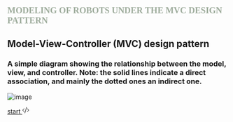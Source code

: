 <!-- # Robotics_kinematics_example_1 -->

<h1 style="font-family: 'Lucida Sans'; font-size: 20; font-weight: bold; color: #9eac9c;">
    MODELING OF ROBOTS UNDER THE MVC DESIGN PATTERN 
</h1>

<div class="text-center">
    <h2 class="section-heading text-uppercase">Model-View-Controller (MVC) design pattern</h2>
    <h3 class="section-subheading text-warning">A simple diagram showing the relationship between the model, view, and controller. Note: the solid lines indicate a direct association, and mainly the dotted ones an indirect one.</h3>
</div>

![image](https://user-images.githubusercontent.com/91994346/222925039-a3cef93f-3ddc-4411-b163-073876619246.png)

<a class="navbar-brand" href="#page-top">start <svg xmlns="http://www.w3.org/2000/svg" width="16"
    height="16" fill="currentColor" class="bi bi-code-slash" viewBox="0 0 16 16">
    <path
        d="M10.478 1.647a.5.5 0 1 0-.956-.294l-4 13a.5.5 0 0 0 .956.294l4-13zM4.854 4.146a.5.5 0 0 1 0 .708L1.707 8l3.147 3.146a.5.5 0 0 1-.708.708l-3.5-3.5a.5.5 0 0 1 0-.708l3.5-3.5a.5.5 0 0 1 .708 0zm6.292 0a.5.5 0 0 0 0 .708L14.293 8l-3.147 3.146a.5.5 0 0 0 .708.708l3.5-3.5a.5.5 0 0 0 0-.708l-3.5-3.5a.5.5 0 0 0-.708 0z" />
</svg></a>




